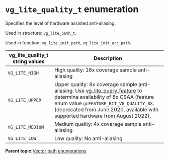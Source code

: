 # `vg_lite_quality_t` enumeration

Specifies the level of hardware assisted anti-aliasing.

Used in structure: `vg_lite_path_t`.

Used in function: `vg_lite_init_path`, `vg_lite_init_arc_path`.

|vg\_lite\_quality\_t string values|Description|
|------------------------------------|-------------|
|`VG_LITE_HIGH`|High quality: 16x coverage sample anti-aliasing|
|`VG_LITE_UPPER`|Upper quality: 8x coverage sample anti-aliasing. Use [vg\_lite\_query\_feature](vg_lite_query_feature_function.md) to determine availability of 8x CSAA \(feature enum value `gcFEATURE_BIT_VG_QUALITY_8X`.\(deprecated from June 2020, available with supported hardware from August 2022\).|
|`VG_LITE_MEDIUM`|Medium quality: 4x coverage sample anti-aliasing|
|`VG_LITE_LOW`|Low quality: No anti-aliasing|

**Parent topic:**[Vector path enumerations](../topics/vector_path_enumerations.md)

